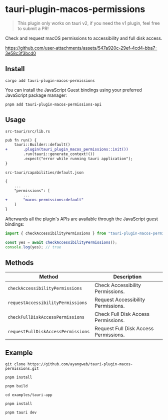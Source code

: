# tauri-plugin-macos-permissions

> This plugin only works on tauri v2, if you need the v1 plugin, feel free to submit a PR!

Check and request macOS permissions to accessibility and full disk access.

https://github.com/user-attachments/assets/547a920c-29ef-4cd4-bba7-3e58c3f3bcd0

## Install

```shell
cargo add tauri-plugin-macos-permissions
```

You can install the JavaScript Guest bindings using your preferred JavaScript package manager:

```shell
pnpm add tauri-plugin-macos-permissions-api
```

## Usage

`src-tauri/src/lib.rs`

```diff
pub fn run() {
    tauri::Builder::default()
+       .plugin(tauri_plugin_macos_permissions::init())
        .run(tauri::generate_context!())
        .expect("error while running tauri application");
}
```

`src-tauri/capabilities/default.json`

```diff
{
    ...
    "permissions": [
        ...
+       "macos-permissions:default"
    ]
}
```

Afterwards all the plugin's APIs are available through the JavaScript guest bindings:

```ts
import { checkAccessibilityPermissions } from "tauri-plugin-macos-permissions-api";

const yes = await checkAccessibilityPermissions();
console.log(yes); // true
```

## Methods

| Method                             | Description                           |
| ---------------------------------- | ------------------------------------- |
| `checkAccessibilityPermissions`    | Check Accessibility Permissions.      |
| `requestAccessibilityPermissions`  | Request Accessibility Permissions.    |
| `checkFullDiskAccessPermissions`   | Check Full Disk Access Permissions.   |
| `requestFullDiskAccessPermissions` | Request Full Disk Access Permissions. |

## Example

```shell
git clone https://github.com/ayangweb/tauri-plugin-macos-permissions.git
```

```shell
pnpm install

pnpm build

cd examples/tauri-app

pnpm install

pnpm tauri dev
```
